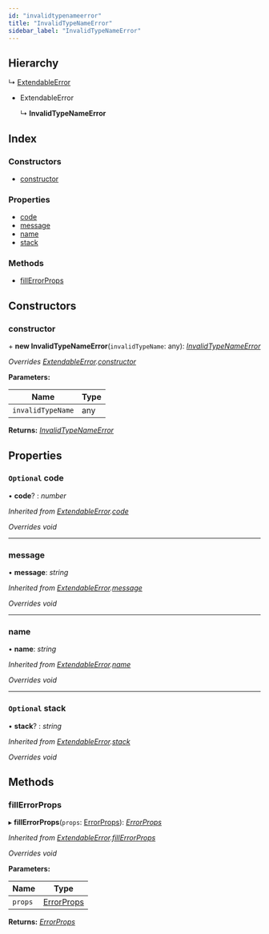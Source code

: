 ```yaml
---
id: "invalidtypenameerror"
title: "InvalidTypeNameError"
sidebar_label: "InvalidTypeNameError"
---
```


## Hierarchy

  ↳ [ExtendableError](extendableerror.md)

* ExtendableError

  ↳ **InvalidTypeNameError**

## Index

### Constructors

* [constructor](invalidtypenameerror.md#constructor)

### Properties

* [code](invalidtypenameerror.md#optional-code)
* [message](invalidtypenameerror.md#message)
* [name](invalidtypenameerror.md#name)
* [stack](invalidtypenameerror.md#optional-stack)

### Methods

* [fillErrorProps](invalidtypenameerror.md#fillerrorprops)

## Constructors

###  constructor

\+ **new InvalidTypeNameError**(`invalidTypeName`: any): *[InvalidTypeNameError](invalidtypenameerror.md)*

*Overrides [ExtendableError](extendableerror.md).[constructor](extendableerror.md#constructor)*

**Parameters:**

Name | Type |
------ | ------ |
`invalidTypeName` | any |

**Returns:** *[InvalidTypeNameError](invalidtypenameerror.md)*

## Properties

### `Optional` code

• **code**? : *number*

*Inherited from [ExtendableError](extendableerror.md).[code](extendableerror.md#optional-code)*

*Overrides void*

___

###  message

• **message**: *string*

*Inherited from [ExtendableError](extendableerror.md).[message](extendableerror.md#message)*

*Overrides void*

___

###  name

• **name**: *string*

*Inherited from [ExtendableError](extendableerror.md).[name](extendableerror.md#name)*

*Overrides void*

___

### `Optional` stack

• **stack**? : *string*

*Inherited from [ExtendableError](extendableerror.md).[stack](extendableerror.md#optional-stack)*

*Overrides void*

## Methods

###  fillErrorProps

▸ **fillErrorProps**(`props`: [ErrorProps](../modules/types.md#errorprops)): *[ErrorProps](../modules/types.md#errorprops)*

*Inherited from [ExtendableError](extendableerror.md).[fillErrorProps](extendableerror.md#fillerrorprops)*

*Overrides void*

**Parameters:**

Name | Type |
------ | ------ |
`props` | [ErrorProps](../modules/types.md#errorprops) |

**Returns:** *[ErrorProps](../modules/types.md#errorprops)*
